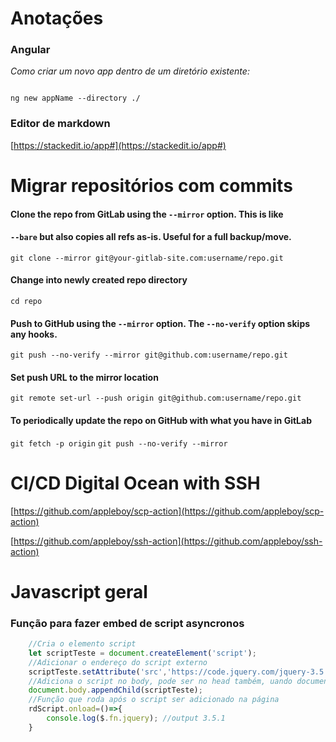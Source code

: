 
# Anotações

  

### Angular

_Como criar um novo app dentro de um diretório existente:_

```

ng new appName --directory ./

```

### Editor de markdown

[https://stackedit.io/app#](https://stackedit.io/app#)

  

# Migrar repositórios com commits

#### Clone the repo from GitLab using the `--mirror` option. This is like
#### `--bare` but also copies all refs as-is. Useful for a full backup/move.
```git clone --mirror git@your-gitlab-site.com:username/repo.git```
#### Change into newly created repo directory
```cd repo```
#### Push to GitHub using the `--mirror` option. The `--no-verify` option skips any hooks.
```git push --no-verify --mirror git@github.com:username/repo.git```
#### Set push URL to the mirror location
```git remote set-url --push origin git@github.com:username/repo.git```
#### To periodically update the repo on GitHub with what you have in GitLab
``` git fetch -p origin ```
```git push --no-verify --mirror```

# CI/CD Digital Ocean with SSH
[https://github.com/appleboy/scp-action](https://github.com/appleboy/scp-action)

[https://github.com/appleboy/ssh-action](https://github.com/appleboy/ssh-action)

# Javascript geral

### Função para fazer embed de script asyncronos
``` javascript
    //Cria o elemento script
    let scriptTeste = document.createElement('script');
    //Adicionar o endereço do script externo
    scriptTeste.setAttribute('src','https://code.jquery.com/jquery-3.5.1.min.js')
    //Adiciona o script no body, pode ser no head também, uando document.head...
    document.body.appendChild(scriptTeste);
    //Função que roda após o script ser adicionado na página
    rdScript.onload=()=>{
        console.log($.fn.jquery); //output 3.5.1
    }
```